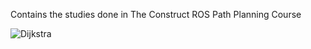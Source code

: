 Contains the studies done in The Construct ROS Path Planning Course

![Dijkstra](https://user-images.githubusercontent.com/25280664/139450470-79351871-9ac4-40fc-8630-8a000e916d0c.gif)
